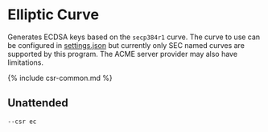 ---
---
# Elliptic Curve
Generates ECDSA keys based on the `secp384r1` curve. The curve to use can be 
configured in [settings.json](/reference/settings) but currently only 
SEC named curves are supported by this program. The ACME server provider may 
also have limitations.

{% include csr-common.md %}

## Unattended
`--csr ec`